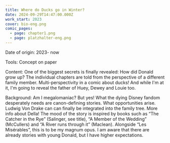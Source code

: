 ```yaml
---
title: Where do Ducks go in Winter?
date: 2024-09-29T14:47:00.000Z
work_start: 2023
cover: bio-eng.png
comic_pages:
  - page: chapter1.png
  - page: platzhalter-eng.png
---
```

Date of origin: 2023- now

Tools: Concept on paper

Content: One of the biggest secrets is finally revealed: How did Donald grow up? The individual chapters are told from the perspective of a different family member. Multi-perspectivity in a comic about ducks! And while I'm at it, I'm going to reveal the father of Huey, Dewey and Louie too.

Background: Am I megalomaniac? But yes! What the dying Disney fandom desperately needs are canon-defining stories. What opportunities arise. Ludwig Von Drake can can finally be integrated into the family tree. More info about Della! The mood of the story is inspired by books such as “The Catcher in the Rye” (Salinger, see title), “A Member of the Wedding” (McCullers) and “A River runs through it” (Maclean). Alongside “Les Misérables”, this is to be my magnum opus. I am aware that there are already stories with young Donald, but I have higher expectations.
